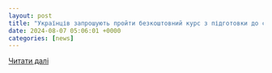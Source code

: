 ```yaml
---
layout: post
title: "Українців запрошують пройти безкоштовний курс з підготовки до співбесіди англійською"
date: 2024-08-07 05:06:01 +0000
categories: [news]
---
```


[Читати далі](https://happymonday.ua/bezkoshtovnyj-kurs-z-pidgotovky-do-spivbesidy-eng)

